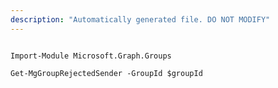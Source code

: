 ```yaml
---
description: "Automatically generated file. DO NOT MODIFY"
---
```


```powershellv2

Import-Module Microsoft.Graph.Groups

Get-MgGroupRejectedSender -GroupId $groupId

```